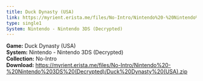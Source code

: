 ```yaml
---
title: Duck Dynasty (USA)
link: https://myrient.erista.me/files/No-Intro/Nintendo%20-%20Nintendo%203DS%20(Decrypted)/Duck%20Dynasty%20(USA).zip
type: single1
System: Nintendo - Nintendo 3DS (Decrypted)
---
```

<b>Game:</b> Duck Dynasty (USA)<br>
<b>System:</b> Nintendo - Nintendo 3DS (Decrypted)<br>
<b>Collection:</b> No-Intro<br>
<b>Download:</b> https://myrient.erista.me/files/No-Intro/Nintendo%20-%20Nintendo%203DS%20(Decrypted)/Duck%20Dynasty%20(USA).zip